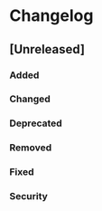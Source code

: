 <!-- SPDX-License-Identifier: MIT -->
# Changelog

## [Unreleased]

### Added

### Changed

### Deprecated

### Removed

### Fixed

### Security
